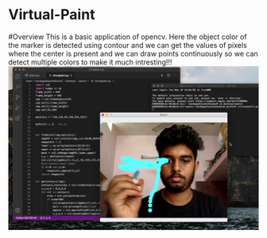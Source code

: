 # Virtual-Paint
#Overview
This is a basic application of opencv. Here the object color of the marker is detected using contour and we can get the values of pixels where the center is present and we can draw points continuously so we can detect multiple colors to make it much intresting!!! 
![](demo.jpg)

